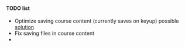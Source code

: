 #### TODO list
- Optimize saving course content (currently saves on keyup) possible [solution](https://stackoverflow.com/questions/4220126/run-javascript-function-when-user-finishes-typing-instead-of-on-key-up)
- Fix saving files in course content
- 